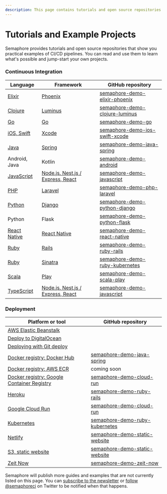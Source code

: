```yaml
---
description: This page contains tutorials and open source repositories that show you practical examples of CI/CD pipelines.
---
```


# Tutorials and Example Projects

Semaphore provides tutorials and open source repositories that show you
practical examples of CI/CD pipelines. You can read and use them to learn what's
possible and jump-start your own projects.

### Continuous Integration

<!-- markdownlint-disable -->
<table>
  <thead>
    <tr>
      <th>Language</th>
      <th>Framework</th>
      <th>GitHub repository</th>
    </tr>
  </thead>
  <tbody>
    <tr>
      <td><a href="https://docs.semaphoreci.com/examples/elixir-phoenix-continuous-integration/">Elixir</a></td>
      <td><a href="https://docs.semaphoreci.com/examples/elixir-phoenix-continuous-integration/">Phoenix</a></td>
      <td><a href="https://github.com/semaphoreci-demos/semaphore-demo-elixir-phoenix">semaphore-demo-elixir-phoenix</a></td>
    </tr>
    <tr>
      <td><a href="https://docs.semaphoreci.com/examples/clojure-luminus-ci-cd/">Clojure</a></td>
      <td><a href="https://docs.semaphoreci.com/examples/clojure-luminus-ci-cd/">Luminus</a></td>
      <td><a href="https://github.com/semaphoreci-demos/semaphore-demo-clojure-luminus">semaphore-demo-clojure-luminus</a></td>
    </tr>
    <tr>
      <td><a href="https://docs.semaphoreci.com/examples/golang-continuous-integration/">Go</a></td>
      <td><a href="https://docs.semaphoreci.com/examples/golang-continuous-integration/">Go</a></td>
      <td><a href="https://github.com/semaphoreci-demos/semaphore-demo-go">semaphore-demo-go</a></td>
    </tr>
    <tr>
      <td><a href="https://docs.semaphoreci.com/examples/ios-continuous-integration-with-xcode/">iOS, Swift</a></td>
      <td><a href="https://docs.semaphoreci.com/examples/ios-continuous-integration-with-xcode/">Xcode</a></td>
      <td><a href="https://github.com/semaphoreci-demos/semaphore-demo-ios-swift-xcode">semaphore-demo-ios-swift-xcode</a></td>
    </tr>
    <tr>
      <td><a href="https://docs.semaphoreci.com/examples/java-spring-continuous-integration/">Java</a></td>
      <td><a href="https://docs.semaphoreci.com/examples/java-spring-continuous-integration/">Spring</a></td>
      <td><a href="https://github.com/semaphoreci-demos/semaphore-demo-java-spring">semaphore-demo-java-spring</a></td>
    </tr>
    <tr>
      <td>Android, Java</td>
      <td>Kotlin</td>
      <td><a href="https://github.com/semaphoreci-demos/semaphore-demo-android/">semaphore-demo-android</a></td>
    </tr>
    <tr>
      <td><a href="https://docs.semaphoreci.com/examples/node-js-and-typescript-continuous-integration/">JavaScript</a></td>
      <td><a href="https://docs.semaphoreci.com/examples/node-js-and-typescript-continuous-integration/">Node.js.  Nest.js / Express, React</a></td>
      <td><a href="https://github.com/semaphoreci-demos/semaphore-demo-javascript">semaphore-demo-javascript</a></td>
    </tr>
    <tr>
      <td><a href="https://docs.semaphoreci.com/examples/laravel-php-continuous-integration/">PHP</a></td>
      <td><a href="https://docs.semaphoreci.com/examples/laravel-php-continuous-integration/">Laravel</a></td>
      <td><a href="https://github.com/semaphoreci-demos/semaphore-demo-php-laravel">semaphore-demo-php-laravel</a></td>
    </tr>
    <tr>
      <td><a href="https://docs.semaphoreci.com/examples/django-continuous-integration/">Python</a></td>
      <td><a href="https://docs.semaphoreci.com/examples/django-continuous-integration/">Django</a></td>
      <td><a href="https://github.com/semaphoreci-demos/semaphore-demo-python-django">semaphore-demo-python-django</a></td>
    </tr>
    <tr>
      <td>Python</td>
      <td>Flask</td>
      <td><a href="https://github.com/semaphoreci-demos/semaphore-demo-python-flask">semaphore-demo-python-flask</a></td>
    </tr>
    <tr>
      <td><a href="https://github.com/semaphoreci-demos/semaphore-demo-react-native/blob/master/README.md">React Native</a></td>
      <td><a href="https://github.com/semaphoreci-demos/semaphore-demo-react-native/blob/master/README.md">React Native</a></td>
      <td><a href="https://github.com/semaphoreci-demos/semaphore-demo-react-native">semaphore-demo-react-native</a></td>
    </tr>
    <tr>
      <td><a href="https://docs.semaphoreci.com/examples/rails-continuous-integration/">Ruby</a></td>
      <td><a href="https://docs.semaphoreci.com/examples/rails-continuous-integration/">Rails</a></td>
      <td><a href="https://github.com/semaphoreci-demos/semaphore-demo-ruby-rails">semaphore-demo-ruby-rails</a></td>
    </tr>
    <tr>
      <td><a href="https://docs.semaphoreci.com/examples/ci-cd-for-microservices-on-kubernetes/">Ruby</a></td>
      <td><a href="https://docs.semaphoreci.com/examples/ci-cd-for-microservices-on-kubernetes/">Sinatra</a></td>
      <td><a href="https://github.com/semaphoreci-demos/semaphore-demo-ruby-kubernetes">semaphore-demo-ruby-kubernetes</a></td>
    </tr>
    <tr>
      <td><a href="https://docs.semaphoreci.com/examples/scala-play-continuous-integration/">Scala</a></td>
      <td><a href="https://docs.semaphoreci.com/examples/scala-play-continuous-integration/">Play</a></td>
      <td><a href="https://github.com/semaphoreci-demos/semaphore-demo-scala-play">semaphore-demo-scala-play</a></td>
    </tr>
    <tr>
      <td><a href="https://docs.semaphoreci.com/examples/node-js-and-typescript-continuous-integration/">TypeScript</a></td>
      <td><a href="https://docs.semaphoreci.com/examples/node-js-and-typescript-continuous-integration/">Node.js.  Nest.js / Express, React</a></td>
      <td><a href="https://github.com/semaphoreci-demos/semaphore-demo-javascript">semaphore-demo-javascript</a></td>
    </tr>
  </tbody>
</table>

### Deployment

<table>
  <thead>
    <tr>
      <th>Platform or tool</th>
      <th>GitHub repository</th>
    </tr>
  </thead>
  <tbody>
    <tr>
      <td><a href="https://docs.semaphoreci.com/examples/deployment-to-aws-elastic-beanstalk/">AWS Elastic Beanstalk</a></td>
      <td></td>
    </tr>
    <tr>
      <td><a href="https://docs.semaphoreci.com/examples/deploy-to-digitalocean/">Deploy to DigitalOcean</a></td>
      <td></td>
    </tr>
    <tr>
      <td><a href="https://docs.semaphoreci.com/examples/deploying_with_git_deploy/">Deploying with Git deploy</a></td>
      <td></td>
    </tr>
    <tr>
      <td><a href="https://docs.semaphoreci.com/examples/publishing-docker-images-on-dockerhub/">Docker registry: Docker Hub</a></td>
      <td><a href="https://github.com/semaphoreci-demos/semaphore-demo-java-spring">semaphore-demo-java-spring</a></td>
    </tr>
    <tr>
      <td><a href="https://docs.semaphoreci.com/examples/pushing-docker-images-to-aws-elastic-container-registry-ecr/">Docker registry: AWS ECR</a></td>
      <td>coming soon</td>
    </tr>
    <tr>
      <td><a href="https://docs.semaphoreci.com/examples/pushing-docker-images-to-google-container-registry-gcr/">Docker registry: Google Container Registry</a></td>
      <td><a href="https://github.com/semaphoreci-demos/semaphore-demo-cloud-run">semaphore-demo-cloud-run</a></td>
    </tr>
    <tr>
      <td><a href="https://docs.semaphoreci.com/examples/heroku-deployment/">Heroku</a></td>
      <td><a href="https://github.com/semaphoreci-demos/semaphore-demo-ruby-rails">semaphore-demo-ruby-rails</a></td>
    </tr>
    <tr>
      <td><a href="https://docs.semaphoreci.com/examples/google-cloud-run-continuous-deployment/">Google Cloud Run</a></td>
      <td><a href="https://github.com/semaphoreci-demos/semaphore-demo-cloud-run">semaphore-demo-cloud-run</a></td>
    </tr>
    <tr>
      <td><a href="https://docs.semaphoreci.com/examples/ci-cd-for-microservices-on-kubernetes/">Kubernetes</a></td>
      <td><a href="https://github.com/semaphoreci-demos/semaphore-demo-ruby-kubernetes">semaphore-demo-ruby-kubernetes</a></td>
    </tr>
    <tr>
      <td><a href="https://docs.semaphoreci.com/examples/netlify-continuous-deployment/">Netlify</a></td>
      <td><a href="https://github.com/semaphoreci-demos/semaphore-demo-static-website">semaphore-demo-static-website</a></td>
    </tr>
    <tr>
      <td><a href="https://docs.semaphoreci.com/examples/continuous-deployment-of-a-static-website/">S3, static website</a></td>
      <td><a href="https://github.com/semaphoreci-demos/semaphore-demo-static-website">semaphore-demo-static-website</a></td>
    </tr>
    <tr>
      <td><a href="https://docs.semaphoreci.com/examples/zeit-now-continuous-deployment/">Zeit Now</a></td>
      <td><a href="https://github.com/semaphoreci-demos/semaphore-demo-zeit-now">semaphore-demo-zeit-now</a></td>
    </tr>
  </tbody>
</table>
<!-- markdownlint-disable -->

Semaphore will publish more guides and examples that are not currently listed
on this page. You can [subscribe to the newsletter][newsletter] or [follow
@semaphoreci][twitter] on Twitter to be notified when that happens.

[newsletter]: https://semaphoreci.us5.list-manage.com/subscribe?u=72b30480e518914855ca55a85&id=d442447559
[twitter]: https://twitter.com/semaphoreci
